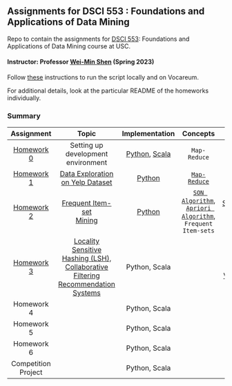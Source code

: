 ## Assignments for DSCI 553 : Foundations and Applications of Data Mining ##
Repo to contain the assignments for [DSCI 553](https://web-app.usc.edu/soc/syllabus/20223/32440.pdf): Foundations and Applications of Data Mining course at USC.

#### Instructor: Professor [Wei-Min Shen](https://viterbi-web.usc.edu/~wmshen/) (Spring 2023)

Follow [these](homework-assignment-0/README.md) instructions to run the script locally and on Vocareum.

For additional details, look at the particular README of the homeworks individually.

### Summary ###

|             Assignment              |                                                                        Topic                                                                         |                                                     Implementation                                                      |                                                                                Concepts                                                                                 |                                                                                         Dataset                                                                                         |
|:-----------------------------------:|:----------------------------------------------------------------------------------------------------------------------------------------------------:|:-----------------------------------------------------------------------------------------------------------------------:|:-----------------------------------------------------------------------------------------------------------------------------------------------------------------------:|:---------------------------------------------------------------------------------------------------------------------------------------------------------------------------------------:|
| [Homework 0](homework-assignment-0) |                                                       Setting up development <br/> environment                                                       | [Python](homework-assignment-0/word_count.py), [Scala](homework-assignment-0/scala-hw-0/src/main/scala/WordCount.scala) |                                                                            ```Map-Reduce```                                                                             |                                                                                          None                                                                                           | 
| [Homework 1](homework-assignment-1) |                             [Data Exploration<br/>on Yelp Dataset](homework-assignment-1/Homework%201%20Description.pdf)                             |                                         [Python](homework-assignment-1/python)                                          |                                                       [```Map-Reduce```](https://en.wikipedia.org/wiki/MapReduce)                                                       |                           [Test](https://drive.google.com/drive/folders/1JlRztnGk5LLD8xYvj6Dp5RgG45YGUNuD?usp=sharing), [Full](https://www.yelp.com/dataset)                            |
| [Homework 2](homework-assignment-2) |                                [Frequent Item-set <br/>Mining](homework-assignment-2/Homework%202%20Description.pdf)                                 |                                         [Python](homework-assignment-2/python)                                          | [```SON Algorithm```](https://www.vldb.org/conf/1995/P432.PDF), <br/>[```Apriori Algorithm```](https://www.vldb.org/conf/1994/P487.PDF), <br/> ```Frequent Item-sets``` | [Simulated](https://drive.google.com/drive/folders/1Nqp66TJnE-6aJRBfSJITqta_JZJ7HmE0?usp=sharing), [Real-world](https://www.kaggle.com/datasets/chiranjivdas09/ta-feng-grocery-dataset) |
| [Homework 3](homework-assignment-3) | [Locality Sensitive<br/>Hashing (LSH),<br/>Collaborative Filtering<br/>Recommendation Systems](homework-assignment-3/Homework%203%20Description.pdf) |                                                      Python, Scala                                                      |                                                                                                                                                                         |                                     [Training and Validation](https://drive.google.com/drive/folders/17JIpck9KcXA2aZYfNGsOFgGTM0qlmPkZ?usp=sharing)                                     |
|             Homework 4              |                                                                                                                                                      |                                                      Python, Scala                                                      |                                                                                                                                                                         |                                                                                                                                                                                         |
|             Homework 5              |                                                                                                                                                      |                                                      Python, Scala                                                      |                                                                                                                                                                         |                                                                                                                                                                                         |
|             Homework 6              |                                                                                                                                                      |                                                      Python, Scala                                                      |                                                                                                                                                                         |                                                                                                                                                                                         |
|         Competition Project         |                                                                                                                                                      |                                                      Python, Scala                                                      |                                                                                                                                                                         |                                                                                                                                                                                         |


